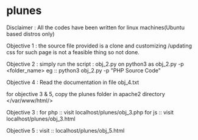 # plunes

Disclaimer : All the codes have been written for linux machines(Ubuntu based distros only)

Objective 1 : the source file provided is a clone and customizing /updating css for such page is not a feasible thing so not done.

Objective 2 : simply run the script : obj_2.py on python3 as obj_2.py -p <folder_name>
eg ::
python3 obj_2.py -p "PHP Source Code"

Objective 4 : Read the documentation in file obj_4.txt

for objective 3 & 5, copy the plunes folder in apache2 directory </var/www/html/>

Objective 3 :
	for php :: visit localhost/plunes/obj_3.php
	for js :: visit localhost/plunes/obj_3.html

Objective 5 : 
	visit :: localhost/plunes/obj_5.html